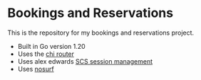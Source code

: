 # Bookings and Reservations

This is the repository for my bookings and reservations project.

- Built in Go version 1.20
- Uses the [chi router](github.com/go-chi/chi/v5)
- Uses alex edwards [SCS session management](github.com/alexedwards/scs/v2)
- Uses [nosurf](github.com/justinas/nosurf) 